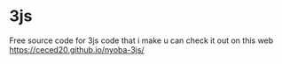 # 3js

Free source code for 3js code that i make u can check it out on this web
https://ceced20.github.io/nyoba-3js/

